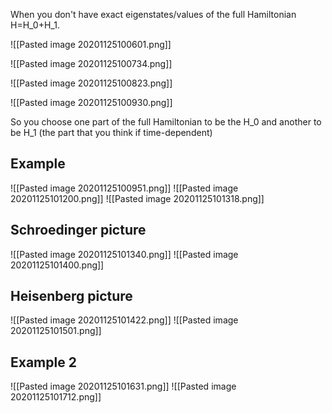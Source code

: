 When you don't have exact eigenstates/values of the full Hamiltonian H=H_0+H_1.

![[Pasted image 20201125100601.png]]

![[Pasted image 20201125100734.png]]

![[Pasted image 20201125100823.png]]

![[Pasted image 20201125100930.png]]

So you choose one part of the full Hamiltonian to be the H_0 and another to be H_1 (the part that you think if time-dependent)

## Example

![[Pasted image 20201125100951.png]]
![[Pasted image 20201125101200.png]]
![[Pasted image 20201125101318.png]]

## Schroedinger picture
![[Pasted image 20201125101340.png]]
![[Pasted image 20201125101400.png]]

## Heisenberg picture
![[Pasted image 20201125101422.png]]
![[Pasted image 20201125101501.png]]

## Example 2 
![[Pasted image 20201125101631.png]]
![[Pasted image 20201125101712.png]]